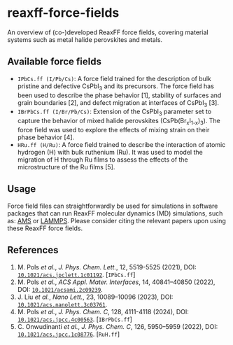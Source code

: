 # reaxff-force-fields

An overview of (co-)developed ReaxFF force fields, covering material systems such as metal halide perovskites and metals.

## Available force fields

 - `IPbCs.ff (I/Pb/Cs)`: A force field trained for the description of bulk pristine and defective CsPbI<sub>3</sub> and its precursors. The force field has been used to describe the phase behavior [1], stability of surfaces and grain boundaries [2], and defect migration at interfaces of CsPbI<sub>3</sub> [3].
 - `IBrPbCs.ff (I/Br/Pb/Cs)`: Extension of the CsPbI<sub>3</sub> parameter set to capture the behavior of mixed halide perovskites (CsPb(Br<sub>x</sub>I<sub>1-x</sub>)<sub>3</sub>). The force field was used to explore the effects of mixing strain on their phase behavior [4].
 - `HRu.ff (H/Ru)`: A force field trained to describe the interaction of atomic hydrogen (H) with bulk ruthenium (Ru). It was used to model the migration of H through Ru films to assess the effects of the microstructure of the Ru films [5].

## Usage

Force field files can straightforwardly be used for simulations in software packages that can run ReaxFF molecular dynamics (MD) simulations, such as: [AMS](https://www.scm.com/amsterdam-modeling-suite/reaxff/) or [LAMMPS](https://www.lammps.org/#gsc.tab=0). Please consider citing the relevant papers upon using these ReaxFF force fields.

## References

1. M. Pols *et al.*, *J. Phys. Chem. Lett.*, 12, 5519-5525 (2021), DOI:  [`10.1021/acs.jpclett.1c01192`](https://doi.org/10.1021/acs.jpclett.1c01192). [`IPbCs.ff`]  
2. M. Pols *et al.*, *ACS Appl. Mater. Interfaces*, 14, 40841–40850 (2022), DOI:  [`10.1021/acsami.2c09239`](https://doi.org/10.1021/acsami.2c09239).  
3. J. Liu *et al.*, *Nano Lett.*, 23, 10089–10096 (2023), DOI:  [`10.1021/acs.nanolett.3c03761`](https://doi.org/10.1021/acs.nanolett.3c03761).  
4. M. Pols *et al.*, *J. Phys. Chem. C*, 128, 4111-4118 (2024), DOI:  [`10.1021/acs.jpcc.4c00563`](https://doi.org/10.1021/acs.jpcc.4c00563). [`IBrPbCs.ff`]  
5. C. Onwudinanti *et al.*, *J. Phys. Chem. C*, 126, 5950–5959 (2022), DOI:  [`10.1021/acs.jpcc.1c08776`](https://doi.org/10.1021/acs.jpcc.1c08776). [`RuH.ff`]  
